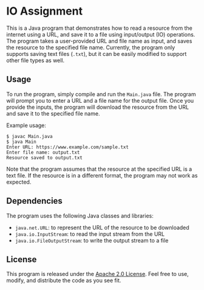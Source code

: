 # IO Assignment

This is a Java program that demonstrates how to read a resource from the internet using a URL, and save it to a file using input/output (IO) operations. The program takes a user-provided URL and file name as input, and saves the resource to the specified file name. Currently, the program only supports saving text files (`.txt`), but it can be easily modified to support other file types as well.

## Usage

To run the program, simply compile and run the `Main.java` file. The program will prompt you to enter a URL and a file name for the output file. Once you provide the inputs, the program will download the resource from the URL and save it to the specified file name.

Example usage:

```
$ javac Main.java
$ java Main
Enter URL: https://www.example.com/sample.txt
Enter file name: output.txt
Resource saved to output.txt
```

Note that the program assumes that the resource at the specified URL is a text file. If the resource is in a different format, the program may not work as expected.

## Dependencies

The program uses the following Java classes and libraries:

- `java.net.URL`: to represent the URL of the resource to be downloaded
- `java.io.InputStream`: to read the input stream from the URL
- `java.io.FileOutputStream`: to write the output stream to a file

## License

This program is released under the [Apache 2.0 License](https://www.apache.org/licenses/LICENSE-2.0). Feel free to use, modify, and distribute the code as you see fit.
